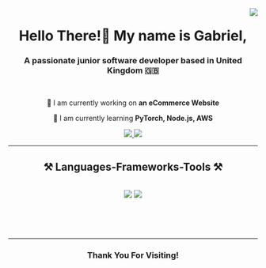 <img align="right" src="https://visitor-badge.laobi.icu/badge?page_id=GabrielCarp7.GabrielCarp7" />

<div align="center">
    <h1>Hello There!👋 My name is Gabriel,</h1>
</div>

<h3 align="center">A passionate junior software developer based in United Kingdom 🇬🇧</h3>

<br/>

<div align="center">
 
 🔭 I am currently working on **an eCommerce Website**
 
 🌱 I am currently learning **PyTorch, Node.js, AWS**

</div>

 <div align="center"> 
  <a href="https://www.linkedin.com/in/gabriel-carp-3b704022b" target="_blank">
    <img src="https://img.shields.io/badge/LinkedIn-0077B5?style=for-the-badge&logo=linkedin&logoColor=white" target="_blank" />
  </a>
  <a href="https://gabrielcarp7.github.io/portfolio-website/" target="_blank">
     <img src="https://img.shields.io/badge/Portfolio-FF5722?style=for-the-badge&logo=google-chrome&logoColor=white" target="_blank" /> 
  </a>
</div>

<hr/>

<h2 align="center">⚒️ Languages-Frameworks-Tools ⚒️</h2>
<br/>
<div align="center">
    <img src="https://skillicons.dev/icons?i=bootstrap,html,css,vscode,pycharm,github,tailwind,git,kali,opencv" />
    <img src="https://skillicons.dev/icons?i=py,javascript,java,postgres,mysql,flask,django,gitlab,qt,sqlite,tensorflow" /><br>
</div>

<br/>

<br/><br/>

<hr/>

<h3 align="center">Thank You For Visiting!</h3>

<br/>

